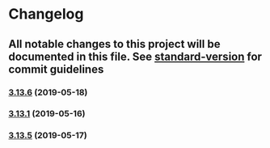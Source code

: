 # Changelog

## All notable changes to this project will be documented in this file. See [standard-version](https://github.com/conventional-changelog/standard-version) for commit guidelines

### [3.13.6](https://github.com/luxcium/pop-n-lock-theme-vscode/compare/v3.13.2...v3.13.6) (2019-05-18)

### [3.13.1](https://github.com/luxcium/pop-n-lock-theme-vscode/compare/v3.13.0...v3.13.1) (2019-05-16)

### [3.13.5](https://github.com/luxcium/pop-n-lock-theme-vscode/compare/v3.13.4...v3.13.5) (2019-05-17)
